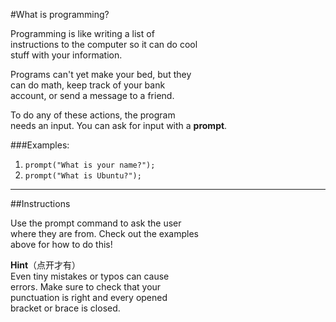 #What is programming?

Programming is like writing a list of   
instructions to the computer so it can do cool   
stuff with your information.

Programs can't yet make your bed, but they   
can do math, keep track of your bank  
account, or send a message to a friend.

To do any of these actions, the program   
needs an input. You can ask for input with a **prompt**.

###Examples:

1. `prompt("What is your name?");`
2. `prompt("What is Ubuntu?");`
***
##Instructions

Use the prompt command to ask the user   
where they are from. Check out the examples   
above for how to do this!

**Hint**（点开才有）  
Even tiny mistakes or typos can cause  
errors. Make sure to check that your   
punctuation is right and every opened  
bracket or brace is closed.